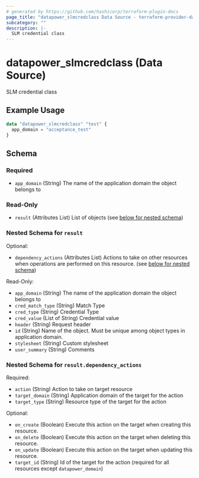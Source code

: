 ```yaml
---
# generated by https://github.com/hashicorp/terraform-plugin-docs
page_title: "datapower_slmcredclass Data Source - terraform-provider-datapower"
subcategory: ""
description: |-
  SLM credential class
---
```


# datapower_slmcredclass (Data Source)

SLM credential class

## Example Usage

```terraform
data "datapower_slmcredclass" "test" {
  app_domain = "acceptance_test"
}
```

<!-- schema generated by tfplugindocs -->
## Schema

### Required

- `app_domain` (String) The name of the application domain the object belongs to

### Read-Only

- `result` (Attributes List) List of objects (see [below for nested schema](#nestedatt--result))

<a id="nestedatt--result"></a>
### Nested Schema for `result`

Optional:

- `dependency_actions` (Attributes List) Actions to take on other resources when operations are performed on this resource. (see [below for nested schema](#nestedatt--result--dependency_actions))

Read-Only:

- `app_domain` (String) The name of the application domain the object belongs to
- `cred_match_type` (String) Match Type
- `cred_type` (String) Credential Type
- `cred_value` (List of String) Credential value
- `header` (String) Request header
- `id` (String) Name of the object. Must be unique among object types in application domain.
- `stylesheet` (String) Custom stylesheet
- `user_summary` (String) Comments

<a id="nestedatt--result--dependency_actions"></a>
### Nested Schema for `result.dependency_actions`

Required:

- `action` (String) Action to take on target resource
- `target_domain` (String) Application domain of the target for the action
- `target_type` (String) Resource type of the target for the action

Optional:

- `on_create` (Boolean) Execute this action on the target when creating this resource.
- `on_delete` (Boolean) Execute this action on the target when deleting this resource.
- `on_update` (Boolean) Execute this action on the target when updating this resource.
- `target_id` (String) Id of the target for the action (required for all resources except `datapower_domain`)
